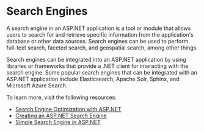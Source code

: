 # Search Engines

A search engine in an ASP.NET application is a tool or module that allows users to search for and retrieve specific information from the application's database or other data sources. Search engines can be used to perform full-text search, faceted search, and geospatial search, among other things.

Search engines can be integrated into an ASP.NET application by using libraries or frameworks that provide a .NET client for interacting with the search engine. Some popular search engines that can be integrated with an ASP.NET application include Elasticsearch, Apache Solr, Sphinx, and Microsoft Azure Search.

To learn more, visit the following resources:

- [Search Engine Optimization with ASP.NET](https://learn.microsoft.com/en-us/archive/msdn-magazine/2009/september/search-engine-optimization-with-asp-net-4-0-visual-studio-2010-and-iis7)
- [Creating an ASP.NET Search Engine](https://www.developerfusion.com/article/4389/create-a-site-search-engine-in-aspnet/)
- [Simple Search Engine in ASP.NET](https://www.youtube.com/watch?v=KTkubhS-u50)
